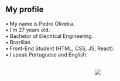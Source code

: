 ## My profile

• My name is Pedro Oliveira. <br>
• I'm 27 years old. <br>
• Bachelor of Electrical Engineering. <br>
• Brazilian <br>
• Front-End Student (HTML, CSS, JS, React). <br>
• I speak Portuguese and English. <br>
<br>

<p align="center"> <img src="https://github-readme-stats.vercel.app/api?username=Feernin&count_private=true&show_icons=true&theme=radical" /> </p>
